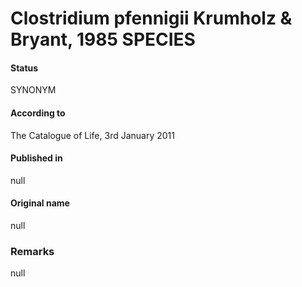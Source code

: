 # Clostridium pfennigii Krumholz & Bryant, 1985 SPECIES

#### Status
SYNONYM

#### According to
The Catalogue of Life, 3rd January 2011

#### Published in
null

#### Original name
null

### Remarks
null